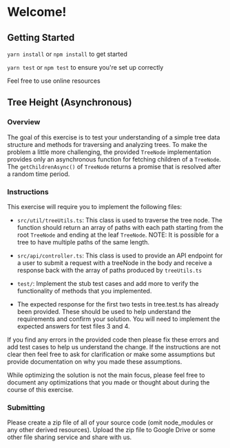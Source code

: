 # Welcome!

## Getting Started

`yarn install` or `npm install` to get started

`yarn test` or `npm test` to ensure you're set up correctly

Feel free to use online resources

## Tree Height (Asynchronous)

### Overview

The goal of this exercise is to test your understanding of a simple tree
data structure and methods for traversing and analyzing trees.
To make the problem a little more challenging, the provided `TreeNode`
implementation provides only an asynchronous function for fetching
children of a `TreeNode`. The `getChildrenAsync()` of `TreeNode` returns
a promise that is resolved after a random time period.

### Instructions

This exercise will require you to implement the following files:

- `src/util/treeUtils.ts`: This class is used to traverse the tree node. The function should return an
  array of paths with each path starting from the root `TreeNode` and
  ending at the leaf `TreeNode`. NOTE: It is possible for a tree to
  have multiple paths of the same length.

- `src/api/controller.ts`: This class is used to provide an API endpoint for a user to submit a request with a treeNode in the body
  and receive a response back with the array of paths produced by `treeUtils.ts`

- `test/`: Implement the stub test cases
  and add more to verify the functionality of methods that you implemented.
- The expected response for the first two tests in tree.test.ts has already been provided. 
  These should be used to help understand the requirements and confirm your solution.
  You will need to implement the expected answers for test files 3 and 4.

If you find any errors in the provided code then please fix these errors
and add test cases to help us understand the change. If the instructions
are not clear then feel free to ask for clarification or make some assumptions but provide
documentation on why you made these assumptions.

While optimizing the solution is not the main focus, please feel
free to document any optimizations that you made or thought about
during the course of this exercise.

### Submitting

Please create a zip file of all of your source code (omit node_modules or any other derived resources). Upload the zip file to Google Drive or some other file sharing service and share with us.
